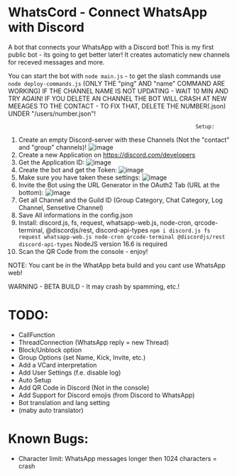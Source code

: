 # WhatsCord - Connect WhatsApp with Discord
A bot that connects your WhatsApp with a Discord bot!
This is my first public bot - its going to get better later!
It creates automaticly new channels for receved messages and more.

You can start the bot with `node main.js` - to get the slash commands use `node deploy-commands.js` (ONLY THE "ping" AND "name" COMMAND ARE WORKING)
IF THE CHANNEL NAME IS NOT UPDATING - WAIT 10 MIN AND TRY AGAIN!
IF YOU DELETE AN CHANNEL THE BOT WILL CRASH AT NEW MEEAGES TO THE CONTACT - TO FIX THAT, DELETE THE NUMBER(.json) UNDER "/users/number.json"!

                                                               Setup:
 
1. Create an empty Discord-server with these Channels (Not the "contact" and "group" channels)!
  ![image](https://user-images.githubusercontent.com/50715457/144756095-03d37d29-d295-4701-b22d-7dc72884c633.png)
2. Create a new Application on https://discord.com/developers
3. Get the Application ID: 
  ![image](https://user-images.githubusercontent.com/50715457/144756186-8aba9ebd-8cfb-444e-a1a7-48e7c8c8274e.png)
4. Create the bot and get the Token: 
  ![image](https://user-images.githubusercontent.com/50715457/144756266-12ebd9ff-c1b6-4898-baae-0e59fa4e184b.png)
5. Make sure you have taken these settings: 
  ![image](https://user-images.githubusercontent.com/50715457/144756283-55bb617f-82dc-456e-b7aa-2410db353fab.png)
6. Invite the Bot using the URL Generator in the OAuth2 Tab (URL at the bottom): 
  ![image](https://user-images.githubusercontent.com/50715457/144756303-2c106268-23a3-48f0-835e-f709aff300f7.png)
7. Get all Channel and the Guild ID (Group Category, Chat Category, Log Channel, Sensetive Channel)
8. Save All informations in the config.json
9. Install: discord.js, fs, request, whatsapp-web.js, node-cron, qrcode-terminal, @discordjs/rest, discord-api-types 
   `npm i discord.js fs request whatsapp-web.js node-cron qrcode-terminal @discordjs/rest discord-api-types` 
   NodeJS version 16.6 is required
10. Scan the QR Code from the console - enjoy!

NOTE: You cant be in the WhatApp beta build and you cant use WhatsApp web!


WARNING - BETA BUILD - It may crash by spamming, etc.!


# TODO:

- CallFunction
- ThreadConnection (WhatsApp reply = new Thread)
- Block/Unblock option
- Group Options (set Name, Kick, Invite, etc.)
- Add a VCard interpretation
- Add User Settings (f.e. disable log)
- Auto Setup
- Add QR Code in Discord (Not in the console)
- Add Support for Discord emojis (from Discord to WhatsApp)
- Bot translation and lang setting
- (maby auto translator)


# Known Bugs:

- Character limit: WhatsApp messages longer then 1024 characters = crash
